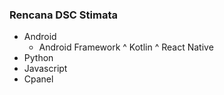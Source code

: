 ### Rencana DSC Stimata

- Android
  * Android Framework
    ^ Kotlin
    ^ React Native
- Python 
- Javascript
- Cpanel
